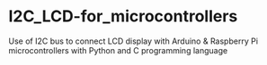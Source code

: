 # I2C_LCD-for_microcontrollers
Use of I2C bus to connect LCD display with Arduino &amp; Raspberry Pi microcontrollers with Python and C programming language
